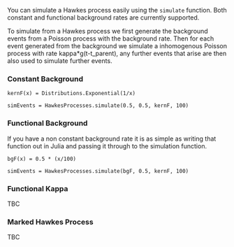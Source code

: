 
You can simulate a Hawkes process easily using the `simulate` function. Both constant and functional background rates are currently supported. 

To simulate from a Hawkes process we first generate the background events from a Poisson process with the background rate. Then for each event generated from the background we simulate a inhomogenous Poisson process with rate kappa*g(t-t_parent), any further events that arise are then also used to simulate further events. 

### Constant Background 

```@example
kernF(x) = Distributions.Exponential(1/x)

simEvents = HawkesProcesses.simulate(0.5, 0.5, kernF, 100)
```

### Functional Background

If you have a non constant background rate it is as simple as writing that function out in Julia and passing it through to the simulation function. 

```@example
bgF(x) = 0.5 * (x/100)

simEvents = HawkesProcesses.simulate(bgF, 0.5, kernF, 100)
```

### Functional Kappa

TBC 

### Marked Hawkes Process

TBC
